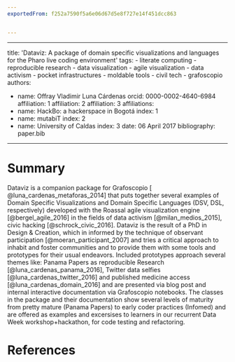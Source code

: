 ---exportedFrom: f252a7590f5a6e06d67d5e8f727e14f451dcc863---  ---
  title: 'Dataviz: A package of domain specific visualizations and languages for the Pharo live coding environment'
  tags:
    - literate computing
    - reproducible research
    - data visualization
    - agile visualization
    - data activism
    - pocket infrastructures
    - moldable tools
    - civil tech
    - grafoscopio
  authors:
   - name: Offray Vladimir Luna Cárdenas
     orcid: 0000-0002-4640-6984
     affiliation: 1
     affiliation: 2
     affiliation: 3
  affiliations:
   - name: HackBo: a hackerspace in Bogotá
     index: 1
   - name: mutabiT
     index: 2
  - name: University of Caldas
     index: 3
  date: 06 April 2017
  bibliography: paper.bib
  ---

  # Summary

  Dataviz is a companion package for Grafoscopio [ @luna_cardenas_metaforas_2014] that puts together several examples
  of Domain Specific Visualizations and Domain Specific Languages (DSV, DSL, respectively) developed with the Roassal
  agile visualization engine [@bergel_agile_2016] in the fields of data activism [@milan_medios_2015], civic
  hacking [@schrock_civic_2016].
  Dataviz is the result of a PhD in Design & Creation, which in informed by the technique of observant participation
  [@moeran_participant_2007] and tries a critical approach to inhabit and foster communities and to provide them with some 
  tools and prototypes for their usual endeavors.
  Included prototypes approach several themes like:
  Panama Papers as reproducible Research [@luna_cardenas_panama_2016], Twitter data selfies [@luna_cardenas_twitter_2016]
  and published medicine access [@luna_cardenas_domain_2016] and are presented via blog post and internal interactive
  documentation via Grafoscopio notebooks.
  The classes in the package and their documentation show several levels of maturity from pretty mature (Panama Papers)
  to early coder practices (Infomed) and are offered as examples and excersises to learners in our recurrent Data Week
  workshop+hackathon, for code testing and refactoring.
  
  
  

  # References


